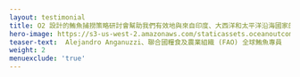 ```yaml
---
layout: testimonial
title: O2 設計的鮪魚捕撈策略研討會幫助我們有效地與來自印度、大西洋和太平洋沿海國家的 150 名主要鮪魚漁業管理者和代表展開有效交流。 O2 團隊了解漁業管理以及如何具原創性地傳達重要原則以提高理解和決策能力。
hero-image: https://s3-us-west-2.amazonaws.com/staticassets.oceanoutcomes.org/embedded+photos/testimonials/unfao-testimonial.png
teaser-text:  Alejandro Anganuzzi、聯合國糧食及農業組織 (FAO) 全球鮪魚專員
weight: 2
menuexclude: 'true'
---
```

